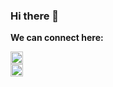 ### Hi there 👋

<!--
**kartik-ey/kartik-ey** is a ✨ _special_ ✨ repository because its `README.md` (this file) appears on your GitHub profile.-->

<p> <b>We can connect here: <b></p>
<a href="https://twitter.com/kartikeysarswat" target="_blank" rel="noreferrer noopener">
  <img src="https://user-images.githubusercontent.com/68278348/99900911-cb484000-2cd8-11eb-93b4-ee0946253733.png" width="20" height="20">
  </a>
<br>
<a href="https://www.instagram.com/srsly_ken/">
  <img src="https://user-images.githubusercontent.com/68278348/100126091-8a505700-2ea3-11eb-90e4-da70edab86c5.png" width="20" height="20">
  </a>
